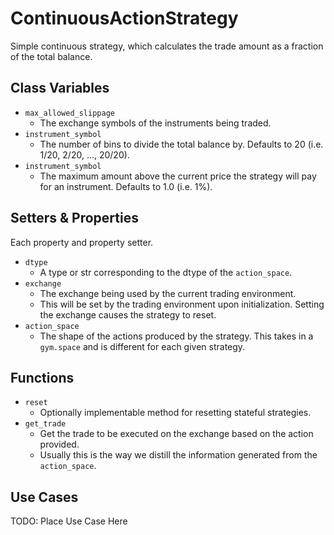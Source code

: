# ContinuousActionStrategy

Simple continuous strategy, which calculates the trade amount as a fraction of the total balance.

## Class Variables


* `max_allowed_slippage`
  * The exchange symbols of the instruments being traded.
* `instrument_symbol`
  * The number of bins to divide the total balance by. Defaults to 20 (i.e. 1/20, 2/20, ..., 20/20).
* `instrument_symbol`
  * The maximum amount above the current price the strategy will pay for an instrument. Defaults to 1.0 (i.e. 1%).



## Setters & Properties

Each property and property setter.

* `dtype`
  * A type or str corresponding to the dtype of the `action_space`.
* `exchange`
  * The exchange being used by the current trading environment.
  * This will be set by the trading environment upon initialization. Setting the exchange causes the strategy to reset.
* `action_space`
  * The shape of the actions produced by the strategy. This takes in a `gym.space` and is different for each given strategy.

## Functions

* `reset`
  * Optionally implementable method for resetting stateful strategies.
* `get_trade`
  * Get the trade to be executed on the exchange based on the action provided.
  * Usually this is the way we distill the information generated from the `action_space`. 


## Use Cases

TODO: Place Use Case Here